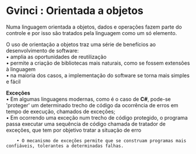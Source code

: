 # Gvinci : Orientada a objetos

Numa linguagem orientada a objetos, dados e operações fazem parte do controle e por isso são tratados pela linguagem como um só elemento.  
  
O uso de orientação a objetos traz uma série de benefícios ao desenvolvimento de software:  
         • amplia as oportunidades de reutilização  
         • permite a criação de bibliotecas mais naturais, como se fossem extensões à linguagem  
         • na maioria dos casos, a implementação do software se torna mais simples e fácil  
  
**Exceções**  
        • Em algumas linguagens modernas, como é o caso de **C\#**, pode-se 'proteger' um determinado trecho de código da ocorrência de erros em tempo de execução, chamados de exceções;  
        • Em ocorrendo uma exceção num trecho de código protegido, o programa passa executar uma sequência de código chamada de tratador de exceções, que tem por objetivo tratar a situação de erro  

        • O mecanismo de exceções permite que se construam programas mais confiáveis, tolerantes a determinadas falhas.

